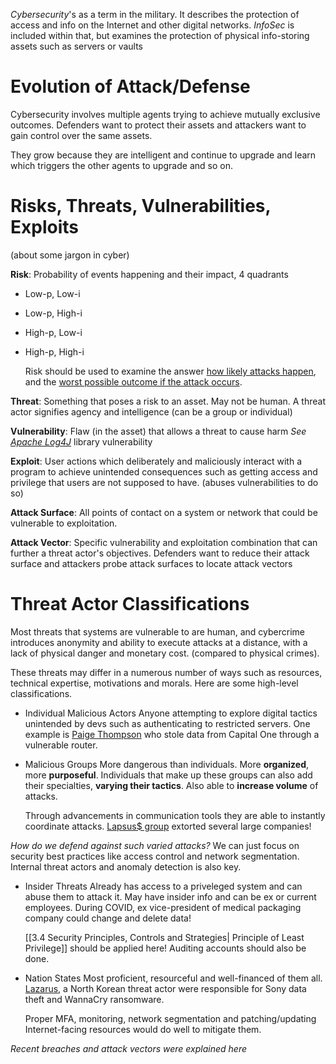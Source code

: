 *Cybersecurity*'s as a term in the military. It describes the protection of access and info on the Internet and other digital networks. *InfoSec* is included within that, but examines the protection of physical info-storing assets such as servers or vaults

# Evolution of Attack/Defense

Cybersecurity involves multiple agents trying to achieve mutually exclusive outcomes. Defenders want to protect their assets and attackers want to gain control over the same assets. 

They grow because they are intelligent and continue to upgrade and learn which triggers the other agents to upgrade and so on. 

# Risks, Threats, Vulnerabilities, Exploits
(about some jargon in cyber)

**Risk**: Probability of events happening and their impact, 4 quadrants
- Low-p, Low-i
- Low-p, High-i
- High-p, Low-i
- High-p, High-i

	Risk should be used to examine the answer <u>how likely attacks happen</u>, and the <u>worst possible outcome if the attack occurs</u>.

**Threat**: Something that poses a risk to an asset. May not be human. A threat actor signifies agency and intelligence (can be a group or individual)

**Vulnerability**: Flaw (in the asset) that allows a threat to cause harm
*See [Apache Log4J](https://logging.apache.org/log4j/2.x/)* library vulnerability

**Exploit**: User actions which deliberately and maliciously interact with a program to achieve unintended consequences such as getting access and privilege that users are not supposed to have. (abuses vulnerabilities to do so)

**Attack Surface**: All points of contact on a system or network that could be vulnerable to exploitation.

**Attack Vector**: Specific vulnerability and exploitation combination that can further a threat actor's objectives.
	Defenders want to reduce their attack surface and attackers probe attack surfaces to locate attack vectors

# Threat Actor Classifications

Most threats that systems are vulnerable to are human, and cybercrime introduces anonymity and ability to execute attacks at a distance, with a lack of physical danger and monetary cost. (compared to physical crimes).

These threats may differ in a numerous number of ways such as resources, technical expertise, motivations and morals. Here are some high-level classifications.

- Individual Malicious Actors
	Anyone attempting to explore digital tactics unintended by devs such as authenticating to restricted servers. One example is [Paige Thompson](https://www.justice.gov/usao-wdwa/pr/former-seattle-tech-worker-convicted-wire-fraud-and-computer-intrusions) who stole data from Capital One through a vulnerable router. 

* Malicious Groups
	More dangerous than individuals. More **organized**, more **purposeful**. Individuals that make up these groups can also add their specialties, **varying their tactics**. Also able to **increase volume** of attacks.
	
	Through advancements in communication tools they are able to instantly coordinate attacks. [Lapsus$ group](https://www.avertium.com/resources/threat-reports/in-depth-look-at-lapsus) extorted several large companies!

*How do we defend against such varied attacks?*
We can just focus on security best practices like access control and network segmentation. Internal threat actors and anomaly detection is also key.

* Insider Threats
	Already has access to a priveleged system and can abuse them to attack it. May have insider info and can be ex or current employees. During COVID, ex vice-president of medical packaging company could change and delete data!
	
	[[3.4 Security Principles, Controls and Strategies| Principle of Least Privilege]] should be applied here! Auditing accounts should also be done.

* Nation States
	Most proficient, resourceful and well-financed of them all. [Lazarus](https://www.nccgroup.com/us/the-lazarus-group-north-korean-scourge-for-plus10-years/), a North Korean threat actor were responsible for Sony data theft and WannaCry ransomware.
	
	Proper MFA, monitoring, network segmentation and patching/updating Internet-facing resources would do well to mitigate them.

*Recent breaches and attack vectors were explained here*

